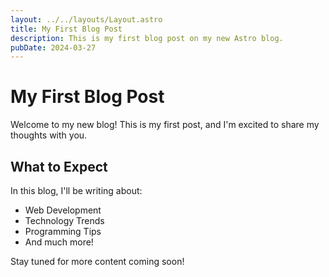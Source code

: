 ```yaml
---
layout: ../../layouts/Layout.astro
title: My First Blog Post
description: This is my first blog post on my new Astro blog.
pubDate: 2024-03-27
---
```


# My First Blog Post

Welcome to my new blog! This is my first post, and I'm excited to share my thoughts with you.

## What to Expect

In this blog, I'll be writing about:

- Web Development
- Technology Trends
- Programming Tips
- And much more!

Stay tuned for more content coming soon!